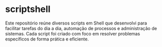 # scriptshell
Este repositório reúne diversos scripts em Shell que desenvolvi para facilitar tarefas do dia a dia, automação de processos e administração de sistemas. Cada script foi criado com foco em resolver problemas específicos de forma prática e eficiente.
